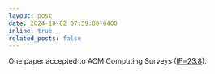 ```yaml
---
layout: post
date: 2024-10-02 07:59:00-0400
inline: true
related_posts: false
---
```


One paper accepted to ACM Computing Surveys ([IF=23.8](https://dl.acm.org/journal/csur)).
